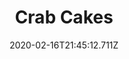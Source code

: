 ---
templateKey: blog-post
title: Crab Cakes
type: cooking
energy: 225
health: 101
description: Crab,  bread crumbs,  and egg formed into patties then fried to a golden brown., 
featuredpost: false
date: 2020-02-16T21:45:12.711Z
featuredimage: /img/Crab_Cakes.png
sellPrice: 275
tags:
  - Crab
  - Wheat Flour
  - Egg
  - Oil
  - edible
---